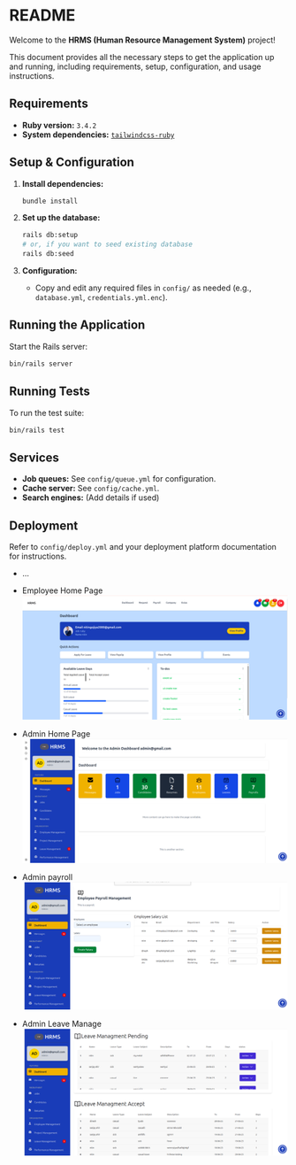 # README


Welcome to the **HRMS (Human Resource Management System)** project!

This document provides all the necessary steps to get the application up and running, including requirements, setup, configuration, and usage instructions.


## Requirements

- **Ruby version:** `3.4.2`
- **System dependencies:** [`tailwindcss-ruby`](https://github.com/rails/tailwindcss-rails)

## Setup & Configuration

1. **Install dependencies:**
   ```bash
   bundle install
   ```

2. **Set up the database:**
   ```bash
   rails db:setup
   # or, if you want to seed existing database
   rails db:seed
   ```

3. **Configuration:**
   - Copy and edit any required files in `config/` as needed (e.g., `database.yml`, `credentials.yml.enc`).

## Running the Application

Start the Rails server:
```bash
bin/rails server
```

## Running Tests

To run the test suite:
```bash
bin/rails test
```

## Services

- **Job queues:** See `config/queue.yml` for configuration.
- **Cache server:** See `config/cache.yml`.
- **Search engines:** (Add details if used)

## Deployment

Refer to `config/deploy.yml` and your deployment platform documentation for instructions.

* ...

* Employee Home Page
![Screenshot of the application](app/assets/screen/userhome.png)
* Admin Home Page
![Screenshot of the application](app/assets/screen/adminhome.png)
* Admin payroll
![Screenshot of the application](app/assets/screen/adminpayroll.png)
* Admin Leave Manage
![Screenshot of the application](app/assets/screen/adminleave.png)
